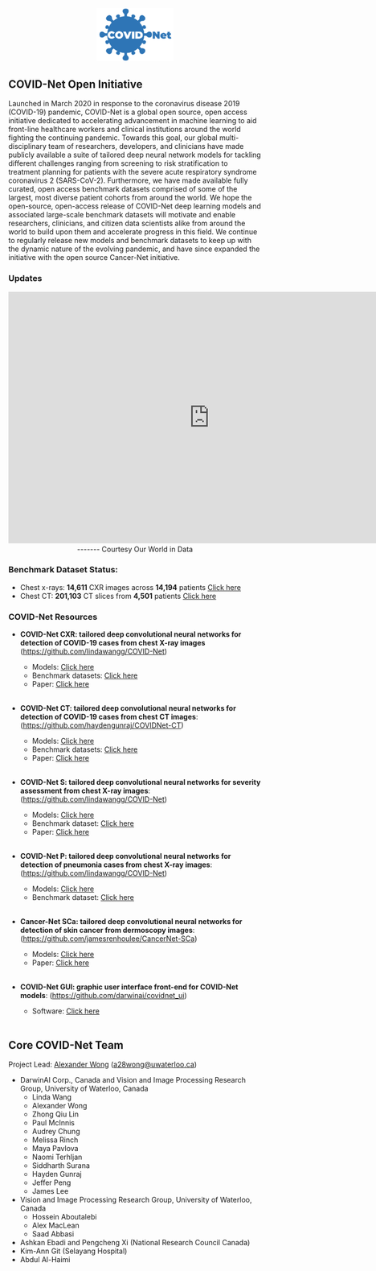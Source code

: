 <p align="center">
	<img src="covidnetlogo.png" alt="COVID-Net" width="30%" height="30%">
	<br>
</p>

## COVID-Net Open Initiative

Launched in March 2020 in response to the coronavirus disease 2019 (COVID-19) pandemic, COVID-Net is a global open source, open access initiative dedicated to accelerating advancement in machine learning to aid front-line healthcare workers and clinical institutions around the world fighting the continuing pandemic.  Towards this goal, our global multi-disciplinary team of researchers, developers, and clinicians have made publicly available a suite of tailored deep neural network models for tackling different challenges ranging from screening to risk stratification to treatment planning for patients with the severe acute respiratory syndrome coronavirus 2 (SARS-CoV-2).  Furthermore, we have made available fully curated, open access benchmark datasets comprised of some of the largest, most diverse patient cohorts from around the world.  We hope the open-source, open-access release of COVID-Net deep learning models and associated large-scale benchmark datasets will motivate and enable researchers, clinicians, and citizen data scientists alike from around the world to build upon them and accelerate progress in this field.  We continue to regularly release new models and benchmark datasets to keep up with the dynamic nature of the evolving pandemic, and have since expanded the initiative with the open source Cancer-Net initiative.

### Updates
<p align="center">
<iframe width="800" height="500" frameborder="0" scrolling="yes" 
  marginheight="0" marginwidth="0" title="2019-nCoV" 
  src="https://ourworldindata.org/grapher/total-cases-covid-19?tab=map"
></iframe>

<br>
-------
Courtesy Our World in Data
</p>

### Benchmark Dataset Status:
- Chest x-rays: **14,611** CXR images across **14,194** patients [Click here](https://github.com/lindawangg/COVID-Net/blob/master/docs/COVIDx.md)
- Chest CT: **201,103** CT slices from **4,501** patients [Click here](https://www.kaggle.com/hgunraj/covidxct)

### COVID-Net Resources
- **COVID-Net CXR: tailored deep convolutional neural networks for detection of COVID-19 cases from chest X-ray images** (https://github.com/lindawangg/COVID-Net)
  - Models: [Click here](https://github.com/lindawangg/COVID-Net/blob/master/docs/models.md)
  - Benchmark datasets:  [Click here](https://github.com/lindawangg/COVID-Net/blob/master/docs/COVIDx.md)
  - Paper: [Click here](https://www.nature.com/articles/s41598-020-76550-z)
  <br>
  
- **COVID-Net CT: tailored deep convolutional neural networks for detection of COVID-19 cases from chest CT images**: (https://github.com/haydengunraj/COVIDNet-CT)
  - Models: [Click here](https://github.com/haydengunraj/COVIDNet-CT/blob/master/docs/models.md)
  - Benchmark datasets: [Click here](https://www.kaggle.com/hgunraj/covidxct)
  - Paper: [Click here](https://www.frontiersin.org/articles/10.3389/fmed.2020.608525/full)
   <br>
 
- **COVID-Net S: tailored deep convolutional neural networks for severity assessment from chest X-ray images**: (https://github.com/lindawangg/COVID-Net)
  - Models: [Click here](https://github.com/lindawangg/COVID-Net/blob/master/docs/models.md)
  - Benchmark dataset: [Click here](https://github.com/lindawangg/COVID-Net/tree/master/annotations)
  - Paper: [Click here](https://arxiv.org/abs/2005.12855)
  <br>
- **COVID-Net P: tailored deep convolutional neural networks for detection of pneumonia cases from chest X-ray images**: (https://github.com/lindawangg/COVID-Net)
  - Models: [Click here](https://github.com/lindawangg/COVID-Net/blob/master/docs/covidnet_pneumonia.md)
  - Benchmark dataset: [Click here](https://github.com/lindawangg/COVID-Net/tree/master/annotations)
  <br>
- **Cancer-Net SCa: tailored deep convolutional neural networks for detection of skin cancer from dermoscopy images**: (https://github.com/jamesrenhoulee/CancerNet-SCa)
  - Models: [Click here](https://github.com/jamesrenhoulee/CancerNet-SCa/blob/main/docs/models.md)
  - Paper: [Click here](https://arxiv.org/abs/2011.10702)
  <br>
- **COVID-Net GUI: graphic user interface front-end for COVID-Net models**: (https://github.com/darwinai/covidnet_ui)
	- Software: [Click here](https://github.com/darwinai/covidnet_ui)
  <br>

## Core COVID-Net Team

Project Lead: [Alexander Wong](http://www.eng.uwaterloo.ca/~a28wong) (a28wong@uwaterloo.ca)

* DarwinAI Corp., Canada and Vision and Image Processing Research Group, University of Waterloo, Canada
  * Linda Wang
  * Alexander Wong
  * Zhong Qiu Lin
  * Paul McInnis
  * Audrey Chung
  * Melissa Rinch
  * Maya Pavlova
  * Naomi Terhljan
  * Siddharth Surana
  * Hayden Gunraj
  * Jeffer Peng
  * James Lee 
* Vision and Image Processing Research Group, University of Waterloo, Canada
  * Hossein Aboutalebi
  * Alex MacLean
  * Saad Abbasi
* Ashkan Ebadi and Pengcheng Xi (National Research Council Canada)
* Kim-Ann Git (Selayang Hospital)
* Abdul Al-Haimi
